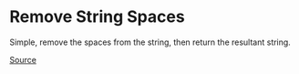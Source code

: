 # Remove String Spaces

Simple, remove the spaces from the string, then return the resultant string.

[Source](https://www.codewars.com/kata/57eae20f5500ad98e50002c5/train/python)